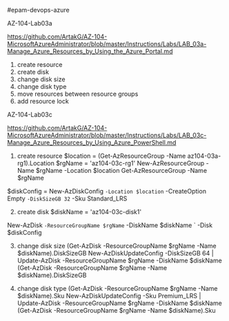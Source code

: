 #epam-devops-azure

AZ-104-Lab03a

https://github.com/ArtakG/AZ-104-MicrosoftAzureAdministrator/blob/master/Instructions/Labs/LAB_03a-Manage_Azure_Resources_by_Using_the_Azure_Portal.md

1) create resource
2) create disk
3) change disk size
4) change disk type
5) move resources between resource groups
6) add resource lock

AZ-104-Lab03c

https://github.com/ArtakG/AZ-104-MicrosoftAzureAdministrator/blob/master/Instructions/Labs/LAB_03c-Manage_Azure_Resources_by_Using_Azure_PowerShell.md

1) create resource
$location = (Get-AzResourceGroup -Name az104-03a-rg1).Location
$rgName = 'az104-03c-rg1'
New-AzResourceGroup -Name $rgName -Location $location
Get-AzResourceGroup -Name $rgName

$diskConfig = New-AzDiskConfig `
 -Location $location `
 -CreateOption Empty `
 -DiskSizeGB 32 `
 -Sku Standard_LRS

2) create disk 
$diskName = 'az104-03c-disk1'

New-AzDisk `
 -ResourceGroupName $rgName `
 -DiskName $diskName `
 -Disk $diskConfig

3) change disk size
(Get-AzDisk -ResourceGroupName $rgName -Name $diskName).DiskSizeGB
New-AzDiskUpdateConfig -DiskSizeGB 64 | Update-AzDisk -ResourceGroupName $rgName -DiskName $diskName 
(Get-AzDisk -ResourceGroupName $rgName -Name $diskName).DiskSizeGB

4) change disk type
(Get-AzDisk -ResourceGroupName $rgName -Name $diskName).Sku
New-AzDiskUpdateConfig -Sku Premium_LRS | Update-AzDisk -ResourceGroupName $rgName -DiskName $diskName
(Get-AzDisk -ResourceGroupName $rgName -Name $diskName).Sku
